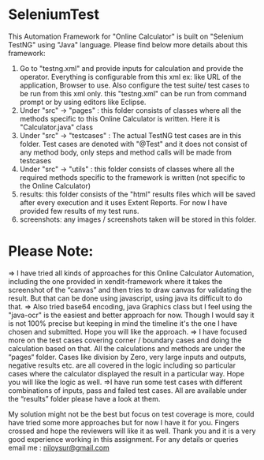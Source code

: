 # SeleniumTest

This Automation Framework for "Online Calculator" is built on "Selenium TestNG" using "Java" language. Please find below more details about this framework:

1. Go to "testng.xml" and provide inputs for calculation and provide the operator. Everything is configurable from this xml ex: like URL of the application, Browser to use. Also configure the test suite/ test cases to be run from this xml only. this "testng.xml" can be run from command prompt or by using editors like Eclipse.
2. Under "src" -> "pages" : this folder consists of classes where all the methods specific to this Online Calculator is written. Here it is "Calculator.java" class
3. Under "src" -> "testcases" : The actual TestNG test cases are in this folder. Test cases are denoted with "@Test" and it does not consist of any method body, only steps and method calls will be made from testcases
4. Under "src" -> "utils" : this folder consists of classes where all the required methods specific to the framework is written (not specific to the Online Calculator)
5. results: this folder consists of the "html" results files which will be saved after every execution and it uses Extent Reports. For now I have provided few results of my test runs.
6. screenshots: any images / screenshots taken will be stored in this folder.

# Please Note:

=> I have tried all kinds of approaches for this Online Calculator Automation, including the one provided in xendit-framework where it takes the screenshot of the “canvas” and then tries to draw canvas for validating the result. But that can be done using javascript, using java its difficult to do that.
=> Also tried base64 encoding, java Graphics class but I feel using the "java-ocr" is the easiest and better approach for now. Though I would say it is not 100% precise but keeping in mind the timeline it's the one I have chosen and submitted. Hope you will like the approach.
=> I have focused more on the test cases covering corner / boundary cases and doing the calculation based on that. All the calculations and methods are under the “pages“ folder. Cases like division by Zero, very large inputs and outputs, negative results etc. are all covered in the logic including so particular cases where the calculator displayed the result in a particular way. Hope you will like the logic as well.
=>I have run some test cases with different combinations of inputs, pass and failed test cases. All are available under the “results” folder please have a look at them.

My solution might not be the best but focus on test coverage is more, could have tried some more approaches but for now I have it for you. Fingers crossed and hope the reviewers will like it as well. 
Thank you and it is a very good experience working in this assignment.
For any details or queries email me : niloysur@gmail.com
